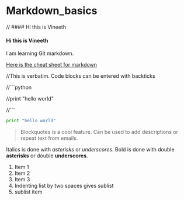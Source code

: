 Markdown_basics
===============
// #### Hi this is Vineeth
#### Hi this is Vineeth
I am learning Git markdown.


[Here is the cheat sheet for markdown](https://github.com/adam-p/markdown-here/wiki/Markdown-Cheatsheet)

//This is verbatim. Code blocks can be entered with backticks

//```python

//print "hello world"

//```

```python
print "hello world"
```

> Blockquotes is a cool feature. Can be used to add descriptions or 
> repeat text from emails.

Italics is done with *asterisks* or _underscores_.
Bold is done with double **asterisks** or double __underscores__.

1. Item 1
2. Item 2
3. Item 3
  1. Indenting list by two spaces gives sublist
  2. sublist item
